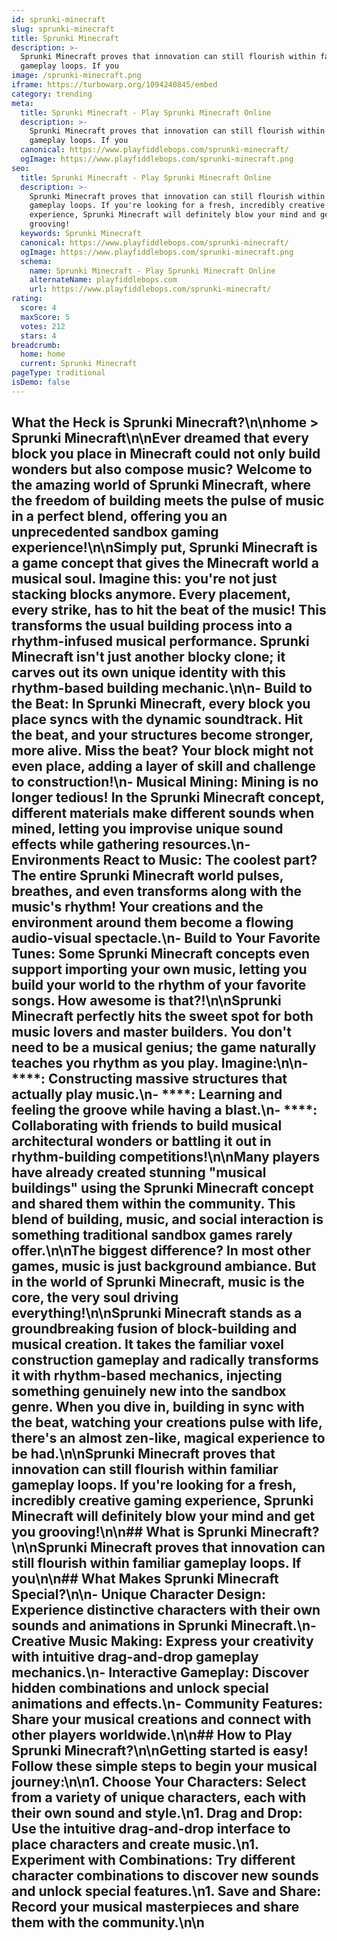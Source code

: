 ```yaml
---
id: sprunki-minecraft
slug: sprunki-minecraft
title: Sprunki Minecraft
description: >-
  Sprunki Minecraft proves that innovation can still flourish within familiar
  gameplay loops. If you
image: /sprunki-minecraft.png
iframe: https://turbowarp.org/1094240845/embed
category: trending
meta:
  title: Sprunki Minecraft - Play Sprunki Minecraft Online
  description: >-
    Sprunki Minecraft proves that innovation can still flourish within familiar
    gameplay loops. If you
  canonical: https://www.playfiddlebops.com/sprunki-minecraft/
  ogImage: https://www.playfiddlebops.com/sprunki-minecraft.png
seo:
  title: Sprunki Minecraft - Play Sprunki Minecraft Online
  description: >-
    Sprunki Minecraft proves that innovation can still flourish within familiar
    gameplay loops. If you're looking for a fresh, incredibly creative gaming
    experience, Sprunki Minecraft will definitely blow your mind and get you
    grooving!
  keywords: Sprunki Minecraft
  canonical: https://www.playfiddlebops.com/sprunki-minecraft/
  ogImage: https://www.playfiddlebops.com/sprunki-minecraft.png
  schema:
    name: Sprunki Minecraft - Play Sprunki Minecraft Online
    alternateName: playfiddlebops.com
    url: https://www.playfiddlebops.com/sprunki-minecraft/
rating:
  score: 4
  maxScore: 5
  votes: 212
  stars: 4
breadcrumb:
  home: home
  current: Sprunki Minecraft
pageType: traditional
isDemo: false
---
```


## What the Heck is Sprunki Minecraft?\n\nhome > Sprunki Minecraft\n\nEver dreamed that every block you place in Minecraft could not only build wonders but also compose music? Welcome to the amazing world of Sprunki Minecraft, where the freedom of building meets the pulse of music in a perfect blend, offering you an unprecedented sandbox gaming experience!\n\nSimply put, Sprunki Minecraft is a game concept that gives the Minecraft world a musical soul. Imagine this: you're not just stacking blocks anymore. Every placement, every strike, has to hit the beat of the music! This transforms the usual building process into a rhythm-infused musical performance. Sprunki Minecraft isn't just another blocky clone; it carves out its own unique identity with this rhythm-based building mechanic.\n\n- **Build to the Beat**: In Sprunki Minecraft, every block you place syncs with the dynamic soundtrack. Hit the beat, and your structures become stronger, more alive. Miss the beat? Your block might not even place, adding a layer of skill and challenge to construction!\n- **Musical Mining**: Mining is no longer tedious! In the Sprunki Minecraft concept, different materials make different sounds when mined, letting you improvise unique sound effects while gathering resources.\n- **Environments React to Music**: The coolest part? The entire Sprunki Minecraft world pulses, breathes, and even transforms along with the music's rhythm! Your creations and the environment around them become a flowing audio-visual spectacle.\n- **Build to Your Favorite Tunes**: Some Sprunki Minecraft concepts even support importing your own music, letting you build your world to the rhythm of your favorite songs. How awesome is that?!\n\nSprunki Minecraft perfectly hits the sweet spot for both music lovers and master builders. You don't need to be a musical genius; the game naturally teaches you rhythm as you play. Imagine:\n\n- ****: Constructing massive structures that actually play music.\n- ****: Learning and feeling the groove while having a blast.\n- ****: Collaborating with friends to build musical architectural wonders or battling it out in rhythm-building competitions!\n\nMany players have already created stunning "musical buildings" using the Sprunki Minecraft concept and shared them within the community. This blend of building, music, and social interaction is something traditional sandbox games rarely offer.\n\nThe biggest difference? In most other games, music is just background ambiance. But in the world of Sprunki Minecraft, music is the core, the very soul driving everything!\n\nSprunki Minecraft stands as a groundbreaking fusion of block-building and musical creation. It takes the familiar voxel construction gameplay and radically transforms it with rhythm-based mechanics, injecting something genuinely new into the sandbox genre. When you dive in, building in sync with the beat, watching your creations pulse with life, there's an almost zen-like, magical experience to be had.\n\nSprunki Minecraft proves that innovation can still flourish within familiar gameplay loops. If you're looking for a fresh, incredibly creative gaming experience, Sprunki Minecraft will definitely blow your mind and get you grooving!\n\n## What is Sprunki Minecraft?\n\nSprunki Minecraft proves that innovation can still flourish within familiar gameplay loops. If you\n\n## What Makes Sprunki Minecraft Special?\n\n- **Unique Character Design**: Experience distinctive characters with their own sounds and animations in Sprunki Minecraft.\n- **Creative Music Making**: Express your creativity with intuitive drag-and-drop gameplay mechanics.\n- **Interactive Gameplay**: Discover hidden combinations and unlock special animations and effects.\n- **Community Features**: Share your musical creations and connect with other players worldwide.\n\n## How to Play Sprunki Minecraft?\n\nGetting started is easy! Follow these simple steps to begin your musical journey:\n\n1. **Choose Your Characters**: Select from a variety of unique characters, each with their own sound and style.\n1. **Drag and Drop**: Use the intuitive drag-and-drop interface to place characters and create music.\n1. **Experiment with Combinations**: Try different character combinations to discover new sounds and unlock special features.\n1. **Save and Share**: Record your musical masterpieces and share them with the community.\n\n